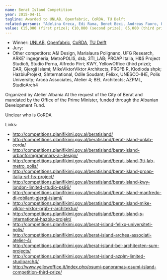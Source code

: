 ```yaml
---
name: Berat Island Competition
year: 2015-04-11
tagline: Awarded to UNLAB, Openfabric, CoRDA, TU Delft
related-persons: "Adelina Greca, Edi Rama, Benet Beci, Andreas Faoro, Francesca Rizzetto, Francesco Garofalo, Emanuele Paladin, Olivier Sobels, Lou Besançon"
value: €15,000 (first prize); €10,000 (second prize); €5,000 (third prize)
---
```

* Winner: [UNLAB](http://www.unlab.eu/), [Openfabric](http://www.openfabric.eu/lifelines-berat-albania/), [CoRDA](http://corda.epoka.edu.al/), [TU Delft](http://www.tudelft.nl/en/)
* Jury:
* Other competitors: A&I Design, Marialaura Polignano, UFG Research, ARKE' ingegneria; MetroPOLIS, dsb, 3TI_LAB; PROAP Italia, H&S Project Studio5, Studio Perna, Alfredo Pirri; KWY, YellowOffice (third prize); DAR, Gjergji Islami; MikeViktorViktor Architects, PRGºB R, Klodioda shpk; HazbiuProjekt, SInternational, Odile Soudant; Felixx, UNESCO-IHE, Polis University; Arcea Associates, Atelier 4; BEL Architects; AZPML, StudioArch4

Organized by Atelier Albania
At the request of the City of Berat and mandated by the Office of the Prime Minister, funded through the Albanian Development Fund.

Unclear who is CoRDA

Links:
* <http://competitions.planifikimi.gov.al/beratisland/>
* <http://competitions.planifikimi.gov.al/beratisland/berat-island-unlab-corda/>
* <http://competitions.planifikimi.gov.al/beratisland/berat-island-urbanformgrammars-ai-design/>
* <http://competitions.planifikimi.gov.al/beratisland/berat-island-3ti-lab-metro_polis/>
* <http://competitions.planifikimi.gov.al/beratisland/berat-island-proap-italia-srl-hs-project/>
* <http://competitions.planifikimi.gov.al/beratisland/berat-island-kwy-london-limited-studio-ps96/>
* <http://competitions.planifikimi.gov.al/beratisland/berat-island-manfredo-di-robilant-gjergj-islami/>
* <http://competitions.planifikimi.gov.al/beratisland/berat-island-mike-viktor-viktor-prgb-r-architektur/>
* <http://competitions.planifikimi.gov.al/beratisland/berat-island-s-international-hazbiu-projekt/>
* <http://competitions.planifikimi.gov.al/berat-island-felixx-universiteti-polis/>
* <http://competitions.planifikimi.gov.al/berat-island-archea-associati-atelier-4/>
* <http://competitions.planifikimi.gov.al/berat-island-bel-architecten-sum-projects/>
* <http://competitions.planifikimi.gov.al/berat-island-azplm-limited-studioarch4/>
* <http://www.yellowoffice.it/index.php/osumi-panoramas-osumi-island-competition-third-prize/>
